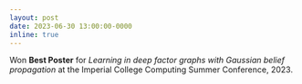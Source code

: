 ```yaml
---
layout: post
date: 2023-06-30 13:00:00-0000
inline: true
---
```


Won **Best Poster** for _Learning in deep factor graphs with Gaussian belief propagation_ at the Imperial College Computing Summer Conference, 2023. 
